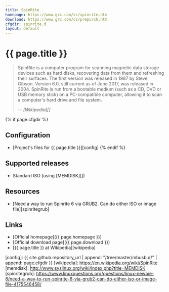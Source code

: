 ```yaml
---
title: SpinRite
homepage: https://www.grc.com/sr/spinrite.htm
download: https://www.grc.com/cs/prepurch.htm
cfgdir: spinrite.d
layout: default
---
```


# {{ page.title }}

> SpinRite is a computer program for scanning magnetic data storage devices such
> as hard disks, recovering data from them and refreshing their surfaces. The
> first version was released in 1987 by Steve Gibson. Version 6.0, still current
> as of June 2017, was released in 2004. SpinRite is run from a bootable medium
> (such as a CD, DVD or USB memory stick) on a PC-compatible computer, allowing
> it to scan a computer's hard drive and file system.
>
> -- <cite markdown="1">[Wikipedia][]</cite>


{% if page.cfgdir %}
## Configuration

- [Project's files for {{ page.title }}][config]
{% endif %}


## Supported releases

- Standard ISO (using [MEMDISK][])


## Resources

- [Need a way to run Spinrite 6 via GRUB2. Can do either ISO or image file][spinritegrub]


## Links

- [Official homepage]({{ page.homepage }})
- [Official download page]({{ page.download }})
- [{{ page.title }} at Wikipedia][wikipedia]


[config]: {{ site.github.repository_url | append: "/tree/master/mbusb.d/" | append: page.cfgdir }}
[wikipedia]: https://en.wikipedia.org/wiki/SpinRite
[memdisk]: http://www.syslinux.org/wiki/index.php?title=MEMDISK
[spinritegrub]: https://www.linuxquestions.org/questions/linux-newbie-8/need-a-way-to-run-spinrite-6-via-grub2-can-do-either-iso-or-image-file-4175546458/
